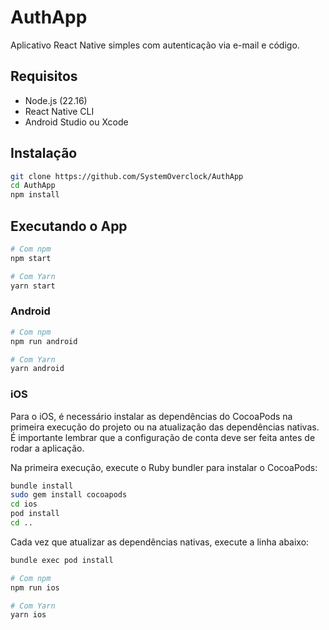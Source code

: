 # AuthApp

Aplicativo React Native simples com autenticação via e-mail e código.

## Requisitos

- Node.js (22.16)
- React Native CLI
- Android Studio ou Xcode

## Instalação

```bash
git clone https://github.com/SystemOverclock/AuthApp
cd AuthApp
npm install
```

## Executando o App

```sh
# Com npm
npm start

# Com Yarn
yarn start
```

### Android

```sh
# Com npm
npm run android

# Com Yarn
yarn android
```

### iOS

Para o iOS, é necessário instalar as dependências do CocoaPods na primeira execução do projeto ou na atualização das dependências nativas. É importante lembrar que a configuração de conta deve ser feita antes de rodar a aplicação.

Na primeira execução, execute o Ruby bundler para instalar o CocoaPods:

```sh
bundle install
sudo gem install cocoapods
cd ios
pod install
cd ..

```

Cada vez que atualizar as dependências nativas, execute a linha abaixo:

```sh
bundle exec pod install
```

```sh
# Com npm
npm run ios

# Com Yarn
yarn ios
```

